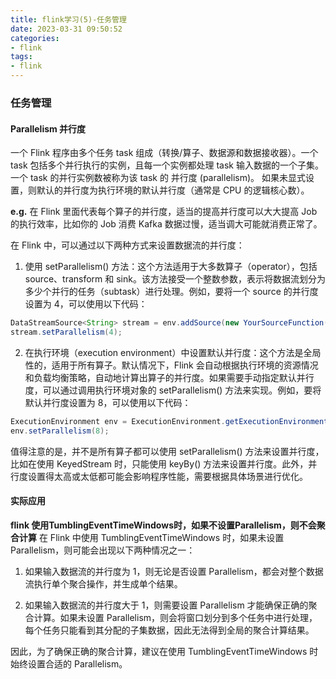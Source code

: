 ```yaml
---
title: flink学习(5)-任务管理
date: 2023-03-31 09:50:52
categories:
- flink 
tags:
- flink
---
```


### 任务管理

#### Parallelism 并行度
一个 Flink 程序由多个任务 task 组成（转换/算子、数据源和数据接收器）。一个 task 包括多个并行执行的实例，且每一个实例都处理 task 输入数据的一个子集。一个 task 的并行实例数被称为该 task 的 并行度 (parallelism)。
如果未显式设置，则默认的并行度为执行环境的默认并行度（通常是 CPU 的逻辑核心数）。

**e.g.**  在 Flink 里面代表每个算子的并行度，适当的提高并行度可以大大提高 Job 的执行效率，比如你的 Job 消费 Kafka 数据过慢，适当调大可能就消费正常了。

在 Flink 中，可以通过以下两种方式来设置数据流的并行度：

1. 使用 setParallelism() 方法：这个方法适用于大多数算子（operator），包括 source、transform 和 sink。该方法接受一个整数参数，表示将数据流划分为多少个并行的任务（subtask）进行处理。例如，要将一个 source 的并行度设置为 4，可以使用以下代码：
```java
DataStreamSource<String> stream = env.addSource(new YourSourceFunction());
stream.setParallelism(4);
```
2.  在执行环境（execution environment）中设置默认并行度：这个方法是全局性的，适用于所有算子。默认情况下，Flink 会自动根据执行环境的资源情况和负载均衡策略，自动地计算出算子的并行度。如果需要手动指定默认并行度，可以通过调用执行环境对象的 setParallelism() 方法来实现。例如，要将默认并行度设置为 8，可以使用以下代码：
```java
ExecutionEnvironment env = ExecutionEnvironment.getExecutionEnvironment();
env.setParallelism(8);
```
值得注意的是，并不是所有算子都可以使用 setParallelism() 方法来设置并行度，比如在使用 KeyedStream 时，只能使用 keyBy() 方法来设置并行度。此外，并行度设置得太高或太低都可能会影响程序性能，需要根据具体场景进行优化。

#### 实际应用
**flink 使用TumblingEventTimeWindows时，如果不设置Parallelism，则不会聚合计算**
在 Flink 中使用 TumblingEventTimeWindows 时，如果未设置 Parallelism，则可能会出现以下两种情况之一：

1. 如果输入数据流的并行度为 1，则无论是否设置 Parallelism，都会对整个数据流执行单个聚合操作，并生成单个结果。

2. 如果输入数据流的并行度大于 1，则需要设置 Parallelism 才能确保正确的聚合计算。如果未设置 Parallelism，则会将窗口划分到多个任务中进行处理，每个任务只能看到其分配的子集数据，因此无法得到全局的聚合计算结果。

因此，为了确保正确的聚合计算，建议在使用 TumblingEventTimeWindows 时始终设置合适的 Parallelism。